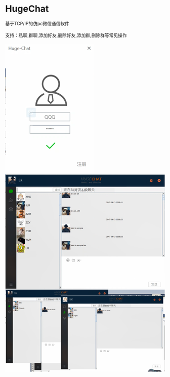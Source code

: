 # HugeChat
基于TCP/IP的仿pc微信通信软件<br><br>
支持：私聊,群聊,添加好友,删除好友,添加群,删除群等常见操作<br><br>
![Image text](https://github.com/shuxinpei/HugeChat/blob/master/image/1.png)
![Image text](https://github.com/shuxinpei/HugeChat/blob/master/image/2.png)
![Image text](https://github.com/shuxinpei/HugeChat/blob/master/image/3.png)
